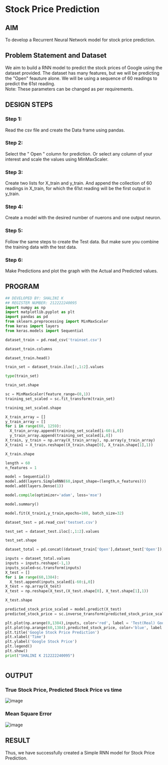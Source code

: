 # Stock Price Prediction

## AIM

To develop a Recurrent Neural Network model for stock price prediction.

## Problem Statement and Dataset

We aim to build a RNN model to predict the stock prices of Google using the dataset provided. The dataset has many features, but we will be predicting the "Open" feauture alone. We will be using a sequence of 60 readings to predict the 61st reading. <br>Note: These parameters can be changed as per requirements.

## DESIGN STEPS

### Step 1:
Read the csv file and create the Data frame using pandas.
### Step 2:
Select the " Open " column for prediction. Or select any column of your interest and scale the values using MinMaxScaler.
### Step 3:
Create two lists for X_train and y_train. And append the collection of 60 readings in X_train, for which the 61st reading will be the first output in y_train. 
### Step 4:
Create a model with the desired number of nuerons and one output neuron.
### Step 5: 
Follow the same steps to create the Test data. But make sure you combine the training data with the test data.
### Step 6:
Make Predictions and plot the graph with the Actual and Predicted values.


## PROGRAM

```py
## DEVELOPED BY: SHALINI K
## REGISTER NUMBER: 212222240095
import numpy as np
import matplotlib.pyplot as plt
import pandas as pd
from sklearn.preprocessing import MinMaxScaler
from keras import layers
from keras.models import Sequential

dataset_train = pd.read_csv('trainset.csv')

dataset_train.columns

dataset_train.head()

train_set = dataset_train.iloc[:,1:2].values

type(train_set)

train_set.shape

sc = MinMaxScaler(feature_range=(0,1))
training_set_scaled = sc.fit_transform(train_set)

training_set_scaled.shape

X_train_array = []
y_train_array = []
for i in range(60, 1259):
  X_train_array.append(training_set_scaled[i-60:i,0])
  y_train_array.append(training_set_scaled[i,0])
X_train, y_train = np.array(X_train_array), np.array(y_train_array)
X_train1 = X_train.reshape((X_train.shape[0], X_train.shape[1],1))

X_train.shape

length = 60
n_features = 1

model = Sequential()
model.add(layers.SimpleRNN(60,input_shape=(length,n_features)))
model.add(layers.Dense(1))

model.compile(optimizer='adam', loss='mse')

model.summary()

model.fit(X_train1,y_train,epochs=100, batch_size=32)

dataset_test = pd.read_csv('testset.csv')

test_set = dataset_test.iloc[:,1:2].values

test_set.shape

dataset_total = pd.concat((dataset_train['Open'],dataset_test['Open']),axis=0)

inputs = dataset_total.values
inputs = inputs.reshape(-1,1)
inputs_scaled=sc.transform(inputs)
X_test = []
for i in range(60,1384):
  X_test.append(inputs_scaled[i-60:i,0])
X_test = np.array(X_test)
X_test = np.reshape(X_test,(X_test.shape[0], X_test.shape[1],1))

X_test.shape

predicted_stock_price_scaled = model.predict(X_test)
predicted_stock_price = sc.inverse_transform(predicted_stock_price_scaled)

plt.plot(np.arange(0,1384),inputs, color='red', label = 'Test(Real) Google stock price')
plt.plot(np.arange(60,1384),predicted_stock_price, color='blue', label = 'Predicted Google stock price')
plt.title('Google Stock Price Prediction')
plt.xlabel('Time')
plt.ylabel('Google Stock Price')
plt.legend()
plt.show()
print("SHALINI K 212222240095")



```

## OUTPUT

### True Stock Price, Predicted Stock Price vs time

![image](https://github.com/shalinikannan23/rnn-stock-price-prediction/assets/118656529/6af42bc5-0730-4ea0-b77c-805d583ad872)



### Mean Square Error

![image](https://github.com/shalinikannan23/rnn-stock-price-prediction/assets/118656529/c78237b2-2ec9-4411-8360-0a36836a5e2a)


## RESULT
Thus, we have successfully created a Simple RNN model for Stock Price Prediction.
